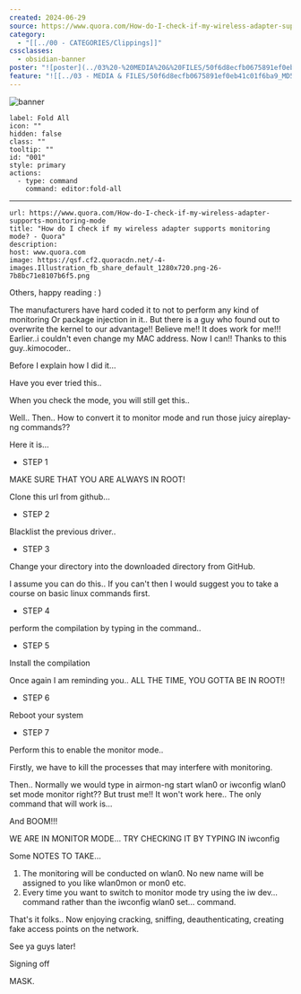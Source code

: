 ```yaml
---
created: 2024-06-29
source: https://www.quora.com/How-do-I-check-if-my-wireless-adapter-supports-monitoring-mode
category:
  - "[[../00 - CATEGORIES/Clippings]]"
cssclasses:
  - obsidian-banner
poster: "![poster](../03%20-%20MEDIA%20&%20FILES/50f6d8ecfb0675891ef0eb41c01f6ba9_MD5.webp)"
feature: "![[../03 - MEDIA & FILES/50f6d8ecfb0675891ef0eb41c01f6ba9_MD5.webp]]"
---
```


![banner](../03%20-%20MEDIA%20&%20FILES/50f6d8ecfb0675891ef0eb41c01f6ba9_MD5.webp)

```meta-bind-button
label: Fold All
icon: ""
hidden: false
class: ""
tooltip: ""
id: "001"
style: primary
actions:
  - type: command
    command: editor:fold-all

```

***

```cardlink
url: https://www.quora.com/How-do-I-check-if-my-wireless-adapter-supports-monitoring-mode
title: "How do I check if my wireless adapter supports monitoring mode? - Quora"
description: 
host: www.quora.com
image: https://qsf.cf2.quoracdn.net/-4-images.Illustration_fb_share_default_1280x720.png-26-7b8bc71e8107b6f5.png
```
Others, happy reading : )

The manufacturers have hard coded it to not to perform any kind of monitoring Or package injection in it.. But there is a guy who found out to overwrite the kernel to our advantage!! Believe me!! It does work for me!!! Earlier..i couldn't even change my MAC address. Now I can!! Thanks to this guy..kimocoder..

Before I explain how I did it…

Have you ever tried this..



When you check the mode, you will still get this..


Well.. Then.. How to convert it to monitor mode and run those juicy aireplay-ng commands??

Here it is…

-   STEP 1

MAKE SURE THAT YOU ARE ALWAYS IN ROOT!

Clone this url from github…



-   STEP 2

Blacklist the previous driver..



-   STEP 3

Change your directory into the downloaded directory from GitHub.

I assume you can do this.. If you can't then I would suggest you to take a course on basic linux commands first.

-   STEP 4

perform the compilation by typing in the command..



-   STEP 5

Install the compilation



Once again I am reminding you.. ALL THE TIME, YOU GOTTA BE IN ROOT!!

-   STEP 6

Reboot your system



-   STEP 7

Perform this to enable the monitor mode..

Firstly, we have to kill the processes that may interfere with monitoring.



Then.. Normally we would type in airmon-ng start wlan0 or iwconfig wlan0 set mode monitor right?? But trust me!! It won't work here.. The only command that will work is…



And BOOM!!!

WE ARE IN MONITOR MODE… TRY CHECKING IT BY TYPING IN iwconfig

Some NOTES TO TAKE…

1.  The monitoring will be conducted on wlan0. No new name will be assigned to you like wlan0mon or mon0 etc.
2.  Every time you want to switch to monitor mode try using the iw dev… command rather than the iwconfig wlan0 set… command.

That's it folks.. Now enjoying cracking, sniffing, deauthenticating, creating fake access points on the network.

See ya guys later!

Signing off

MASK.
> 